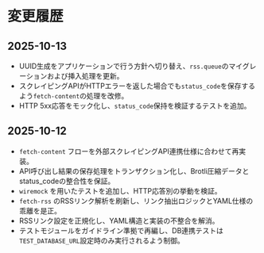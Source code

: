 # 変更履歴

## 2025-10-13
- UUID生成をアプリケーションで行う方針へ切り替え、`rss.queue`のマイグレーションおよび挿入処理を更新。
- スクレイピングAPIがHTTPエラーを返した場合でも`status_code`を保存するよう`fetch-content`の処理を改修。
- HTTP 5xx応答をモック化し、`status_code`保持を検証するテストを追加。

## 2025-10-12
- `fetch-content` フローを外部スクレイピングAPI連携仕様に合わせて再実装。
- API呼び出し結果の保存処理をトランザクション化し、Brotli圧縮データとstatus_codeの整合性を保証。
- `wiremock` を用いたテストを追加し、HTTP応答別の挙動を検証。
- `fetch-rss` のRSSリンク解析を刷新し、リンク抽出ロジックとYAML仕様の乖離を是正。
- RSSリンク設定を正規化し、YAML構造と実装の不整合を解消。
- テストモジュールをガイドライン準拠で再編し、DB連携テストは`TEST_DATABASE_URL`設定時のみ実行されるよう制御。
